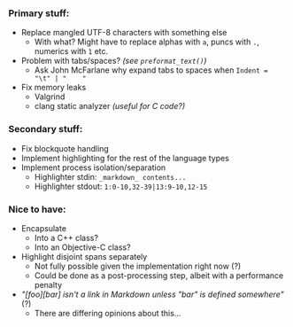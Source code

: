 
### Primary stuff:

- Replace mangled UTF-8 characters with something else
    - With what? Might have to replace alphas with `a`, puncs with `.`, numerics 
      with `1` etc.
- Problem with tabs/spaces? *(see `preformat_text()`)*
    - Ask John McFarlane why expand tabs to spaces when `Indent = "\t" | "    "`
- Fix memory leaks
    - Valgrind
    - clang static analyzer _(useful for C code?)_


### Secondary stuff:

- Fix blockquote handling
- Implement highlighting for the rest of the language types
- Implement process isolation/separation
    - Highlighter stdin: `_markdown_ contents...`
    - Highlighter stdout: `1:0-10,32-39|13:9-10,12-15`


### Nice to have:

- Encapsulate
    - Into a C++ class?
    - Into an Objective-C class?
- Highlight disjoint spans separately
    - Not fully possible given the implementation right now (?)
    - Could be done as a post-processing step, albeit with a performance penalty
- _"[foo][bar] isn't a link in Markdown unless "bar" is defined somewhere"_ (?)
    - There are differing opinions about this...

